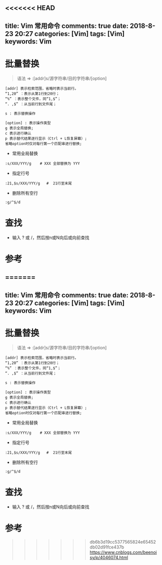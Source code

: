 <<<<<<< HEAD
---
title: Vim 常用命令
comments: true
date: 2018-8-23 20:27
categories: [Vim]
tags: [Vim]
keywords: Vim 
---


# 批量替换
> 语法 =>    :[addr]s/源字符串/目的字符串/[option]
``` 
[addr] 表示检索范围，省略时表示当前行。
“1,20” ：表示从第1行到20行；
“%” ：表示整个文件，同“1,$”；
“. ,$” ：从当前行到文件尾；
 
s : 表示替换操作
 
[option] : 表示操作类型
g 表示全局替换; 
c 表示进行确认
p 表示替代结果逐行显示（Ctrl + L恢复屏幕）;
省略option时仅对每行第一个匹配串进行替换;
```

- 常用全局替换
```
:s/XXX/YYY/g    # XXX 全部替换为 YYY
```

- 指定行号
```
:21,$s/XXX/YYY/g   #  21行至末尾
```

- 删除所有空行
```
:g/^$/d
```

<!--more-->

# 查找
- 输入 ? 或 /，然后按n或N向后或向前查找





# 参考
=======
---
title: Vim 常用命令
comments: true
date: 2018-8-23 20:27
categories: [Vim]
tags: [Vim]
keywords: Vim 
---


# 批量替换
> 语法 =>    :[addr]s/源字符串/目的字符串/[option]
``` 
[addr] 表示检索范围，省略时表示当前行。
“1,20” ：表示从第1行到20行；
“%” ：表示整个文件，同“1,$”；
“. ,$” ：从当前行到文件尾；
 
s : 表示替换操作
 
[option] : 表示操作类型
g 表示全局替换; 
c 表示进行确认
p 表示替代结果逐行显示（Ctrl + L恢复屏幕）;
省略option时仅对每行第一个匹配串进行替换;
```

- 常用全局替换
```
:s/XXX/YYY/g    # XXX 全部替换为 YYY
```

- 指定行号
```
:21,$s/XXX/YYY/g   #  21行至末尾
```

- 删除所有空行
```
:g/^$/d
```

<!--more-->

# 查找
- 输入 ? 或 /，然后按n或N向后或向前查找





# 参考
>>>>>>> db6b3d19cc5377565824e65452db02d91fce437b
> https://www.cnblogs.com/beenoisy/p/4046074.html